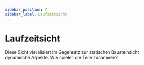 ```yaml
---
sidebar_position: 7
sidebar_label: Laufzeitsicht
---
```


# Laufzeitsicht

Diese Sicht visualisiert im Gegensatz zur statischen Bausteinsicht dynamische Aspekte. Wie spielen die Teile zusammen?

